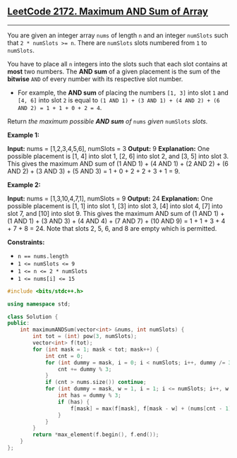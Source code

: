 ## [LeetCode 2172. Maximum AND Sum of Array](https://leetcode.cn/problems/maximum-and-sum-of-array/)
---
You are given an integer array `nums` of length `n` and an integer `numSlots` such that `2 * numSlots >= n`. There are `numSlots` slots numbered from `1` to `numSlots`.

You have to place all `n` integers into the slots such that each slot contains at **most** two numbers. The **AND sum** of a given placement is the sum of the **bitwise** `AND` of every number with its respective slot number.

-   For example, the **AND sum** of placing the numbers `[1, 3]` into slot `1` and `[4, 6]` into slot `2` is equal to `(1 AND 1) + (3 AND 1) + (4 AND 2) + (6 AND 2) = 1 + 1 + 0 + 2 = 4`.

Return *the maximum possible **AND sum** of* `nums` *given* `numSlots` *slots.*

**Example 1:**

**Input:** nums = \[1,2,3,4,5,6\], numSlots = 3
**Output:** 9
**Explanation:** One possible placement is \[1, 4\] into slot 1, \[2, 6\] into slot 2, and \[3, 5\] into slot 3. 
This gives the maximum AND sum of (1 AND 1) + (4 AND 1) + (2 AND 2) + (6 AND 2) + (3 AND 3) + (5 AND 3) = 1 + 0 + 2 + 2 + 3 + 1 = 9.

**Example 2:**

**Input:** nums = \[1,3,10,4,7,1\], numSlots = 9
**Output:** 24
**Explanation:** One possible placement is \[1, 1\] into slot 1, \[3\] into slot 3, \[4\] into slot 4, \[7\] into slot 7, and \[10\] into slot 9.
This gives the maximum AND sum of (1 AND 1) + (1 AND 1) + (3 AND 3) + (4 AND 4) + (7 AND 7) + (10 AND 9) = 1 + 1 + 3 + 4 + 7 + 8 = 24.
Note that slots 2, 5, 6, and 8 are empty which is permitted.

**Constraints:**

-   `n == nums.length`
-   `1 <= numSlots <= 9`
-   `1 <= n <= 2 * numSlots`
-   `1 <= nums[i] <= 15`
```cpp
#include <bits/stdc++.h>

using namespace std;

class Solution {
public:
    int maximumANDSum(vector<int> &nums, int numSlots) {
        int tot = (int) pow(3, numSlots);
        vector<int> f(tot);
        for (int mask = 1; mask < tot; mask++) {
            int cnt = 0;
            for (int dummy = mask, i = 0; i < numSlots; i++, dummy /= 3) {
                cnt += dummy % 3;
            }
            if (cnt > nums.size()) continue;
            for (int dummy = mask, w = 1, i = 1; i <= numSlots; i++, w *= 3, dummy /= 3) {
                int has = dummy % 3;
                if (has) {
                    f[mask] = max(f[mask], f[mask - w] + (nums[cnt - 1] & i));
                }
            }
        }
        return *max_element(f.begin(), f.end());
    }
};
```